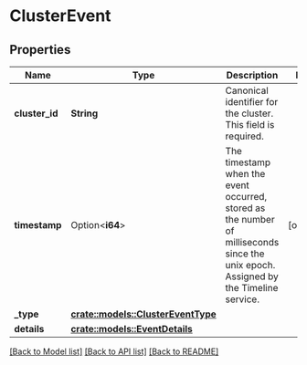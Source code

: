# ClusterEvent

## Properties

Name | Type | Description | Notes
------------ | ------------- | ------------- | -------------
**cluster_id** | **String** | Canonical identifier for the cluster. This field is required. | 
**timestamp** | Option<**i64**> | The timestamp when the event occurred, stored as the number of milliseconds since the unix epoch. Assigned by the Timeline service. | [optional]
**_type** | [**crate::models::ClusterEventType**](ClusterEventType.md) |  | 
**details** | [**crate::models::EventDetails**](EventDetails.md) |  | 

[[Back to Model list]](../README.md#documentation-for-models) [[Back to API list]](../README.md#documentation-for-api-endpoints) [[Back to README]](../README.md)


